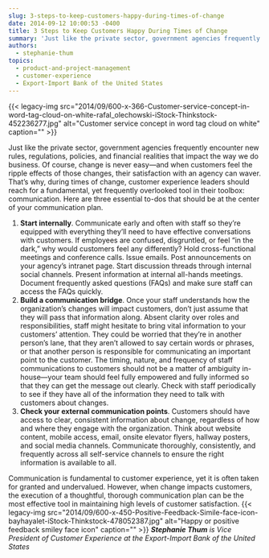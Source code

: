 ```yaml
---
slug: 3-steps-to-keep-customers-happy-during-times-of-change
date: 2014-09-12 10:00:53 -0400
title: 3 Steps to Keep Customers Happy During Times of Change
summary: 'Just like the private sector, government agencies frequently encounter new rules, regulations, policies, and financial realities that impact the way we do business. Of course, change is never easy&mdash;and when customers feel the ripple effects of those changes, their satisfaction with an agency can waver. That’s why, during times of change, customer experience leaders should'
authors:
  - stephanie-thum
topics:
  - product-and-project-management
  - customer-experience
  - Export-Import Bank of the United States
---
```


{{< legacy-img src="2014/09/600-x-366-Customer-service-concept-in-word-tag-cloud-on-white-rafal_olechowski-iStock-Thinkstock-452236277.jpg" alt="Customer service concept in word tag cloud on white" caption="" >}} 

Just like the private sector, government agencies frequently encounter new rules, regulations, policies, and financial realities that impact the way we do business. Of course, change is never easy—and when customers feel the ripple effects of those changes, their satisfaction with an agency can waver. That’s why, during times of change, customer experience leaders should reach for a fundamental, yet frequently overlooked tool in their toolbox: communication. Here are three essential to-dos that should be at the center of your communication plan.

  1. **Start internally**. Communicate early and often with staff so they’re equipped with everything they’ll need to have effective conversations with customers. If employees are confused, disgruntled, or feel &#8220;in the dark,&#8221; why would customers feel any differently? Hold cross-functional meetings and conference calls. Issue emails. Post announcements on your agency&#8217;s intranet page. Start discussion threads through internal social channels. Present information at internal all-hands meetings. Document frequently asked questions (FAQs) and make sure staff can access the FAQs quickly.
  2. **Build a communication bridge**. Once your staff understands how the organization&#8217;s changes will impact customers, don&#8217;t just assume that they will pass that information along. Absent clarity over roles and responsibilities, staff might hesitate to bring vital information to your customers’ attention. They could be worried that they&#8217;re in another person&#8217;s lane, that they aren&#8217;t allowed to say certain words or phrases, or that another person is responsible for communicating an important point to the customer. The timing, nature, and frequency of staff communications to customers should not be a matter of ambiguity in-house—your team should feel fully empowered and fully informed so that they can get the message out clearly. Check with staff periodically to see if they have all of the information they need to talk with customers about changes.
  3. **Check your external communication points**. Customers should have access to clear, consistent information about change, regardless of how and where they engage with the organization. Think about website content, mobile access, email, onsite elevator flyers, hallway posters, and social media channels. Communicate thoroughly, consistently, and frequently across all self-service channels to ensure the right information is available to all.

Communication is fundamental to customer experience, yet it is often taken for granted and undervalued. However, when change impacts customers, the execution of a thoughtful, thorough communication plan can be the most effective tool in maintaining high levels of customer satisfaction. {{< legacy-img src="2014/09/600-x-450-Positive-Feedback-Simile-face-icon-bayhayalet-iStock-Thinkstock-478052387.jpg" alt="Happy or positive feedback smiley face icon" caption="" >}} _**Stephanie Thum** is Vice President of Customer Experience at the Export-Import Bank of the United States_